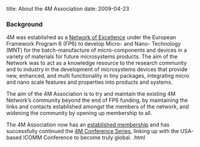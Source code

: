 title: About the 4M Association
date: 2009-04-23 

### Background

4M was established as a [Network of Excellence](http://www.4m-net.org/) under the European Framework Program 6 (FP6) to develop Micro- and Nano- Technology (MNT) for the batch-manufacture of micro-components and devices in a variety of materials for future microsystems products.  The aim of the Network was to act as a knowledge resource to the research community and to industry in the development of microsystems devices that provide new, enhanced, and multi functionality in tiny packages, integrating micro and nano scale features and properties into products and systems.

The aim of the 4M Association is to try and maintain the existing 4M Network’s community beyond the end of FP6 funding, by maintaining the links and contacts established amongst the members of the network, and widening the community by opening up membership to all.  

The 4M Association now has an [established membership](/members) and has successfully continued the [4M Conference Series](/content/Histor/Histor.html), linking up with the USA-based ICOMM Conference to become truly global.  .html